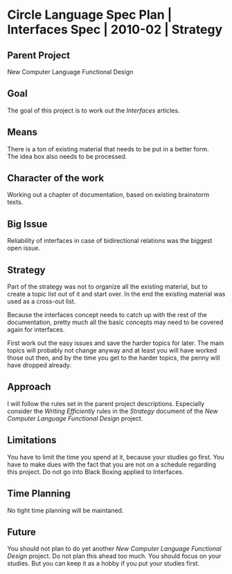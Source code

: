 ﻿Circle Language Spec Plan | Interfaces Spec | 2010-02 | Strategy
================================================================


Parent Project
---------------

New Computer Language Functional Design


Goal
----

The goal of this project is to work out the *Interfaces* articles.


Means
-----

There is a ton of existing material that needs to be put in a better form.  
The idea box also needs to be processed.


Character of the work
---------------------

Working out a chapter of documentation, based on existing brainstorm texts.


Big Issue
---------

Reliability of interfaces in case of bidirectional relations was the biggest open issue.


Strategy
--------

Part of the strategy was not to organize all the existing material, but to create a topic list out of it and start over. In the end the existing material was used as a cross-out list.

Because the interfaces concept needs to catch up with the rest of the documentation, pretty much all the basic concepts may need to be covered again for interfaces.

First work out the easy issues and save the harder topics for later. The main topics will probably not change anyway and at least you will have worked those out then, and by the time you get to the harder topics, the penny will have dropped already.


Approach
--------

I will follow the rules set in the parent project descriptions. Especially consider the *Writing Efficiently* rules in the *Strategy* document of the *New Computer Language Functional Design* project.


Limitations
-----------

You have to limit the time you spend at it, because your studies go first. 
You have to make dues with the fact that you are not on a schedule regarding this project. 
Do not go into Black Boxing applied to Interfaces.


Time Planning
-------------

No tight time planning will be maintaned.


Future
-------

You should not plan to do yet another *New Computer Language Functional Design* project. Do not plan this ahead too much. You should focus on your studies. But you can keep it as a hobby if you put your studies first.

